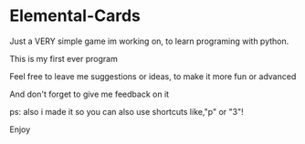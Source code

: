 # Elemental-Cards
Just a VERY simple game im working on, to learn programing with python.

This is my first ever program

Feel free to leave me suggestions or ideas, to make it more fun or advanced

And don't forget to give me feedback on it

ps: also i made it so you can also use shortcuts like,"p" or "3"!

Enjoy
